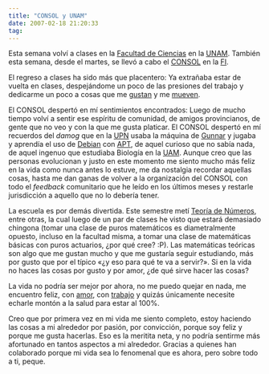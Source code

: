 ```yaml
---
title: "CONSOL y UNAM"
date: 2007-02-18 21:20:33
tag:
---
```

<p>Esta semana volví a clases en la <a href="http://www.fciencias.unam.mx" target="_blank">Facultad de Ciencias</a> en la <a href="http://www.unam.mx" target="_blank">UNAM</a>. También esta semana, desde el martes, se llevó a cabo el <a href="http://www.consol.org.mx" target="_blank">CONSOL</a> en la <a href="http://www.fi.unam.mx" target="_blank">FI</a>.</p>

<p>El regreso a clases ha sido más que placentero: Ya extrañaba estar de vuelta en clases, despejándome un poco de las presiones del trabajo y dedicarme un poco a cosas que me <a href="http://en.wikipedia.org/wiki/Mathematics" target="_blank">gustan</a> y me <a href="http://en.wikipedia.org/wiki/Perl" target="_blank">mueven</a>.</p>

<p>El CONSOL despertó en mí sentimientos encontrados: Luego de mucho tiempo volví a sentir ese espíritu de comunidad, de amigos provincianos, de gente que no veo y con la que me gusta platicar. El CONSOL despertó en mí recuerdos del <em>damog</em> que en la <a href="http://www.ajusco.upn.mx" target="_blank">UPN</a> usaba la máquina de <a href="http://www.gwolf.org" target="_blank">Gunnar</a> y jugaba y aprendía el uso de <a href="http://www.debian.org/" target="_blank">Debian</a> con <a href="http://packages.debian.org/apt" target="_blank">APT</a>, de aquel curioso que no sabía nada, de aquel ingenuo que estudiaba Biología en la <a href="http://www.xoc.uam.mx/" target="_blank">UAM</a>. Aunque creo que las personas evolucionan y justo en este momento me siento mucho más feliz en la vida como nunca antes lo estuve, me da nostalgia recordar aquellas cosas, hasta me dan ganas de volver a la organización del CONSOL con todo el <em>feedback</em> comunitario que he leído en los últimos meses y restarle jurisdicción a aquello que no lo debería tener.</p>

<p>La escuela es por demás divertida. Este semestre metí <a href="http://en.wikipedia.org/wiki/Number_theory" target="_blank">Teoría de Números</a>, entre otras, la cual luego de un par de clases he visto que estará demasiado chingona (tomar una clase de puros matemáticos es diametralmente opuesto, incluso en la facultad misma, a tomar una clase de matemáticas básicas con puros actuarios, ¿por qué cree? :P). Las matemáticas teóricas son algo que me gustan mucho y que me gustaría seguir estudiando, más por gusto que por el típico «¿y eso para qué te va a servir?». Si en la vida no haces las cosas por gusto y por amor, ¿de qué sirve hacer las cosas?</p>

<p>La vida no podría ser mejor por ahora, no me puedo quejar en nada, me encuentro feliz, con <a href="http://raquelhernandez.net/" target="_blank">amor</a>, con <a href="http://www.ulteo.com" target="_blank">tra</a><a href="http://www.nekotec.com.mx" target="_blank">bajo</a> y quizás únicamente necesite echarle montón a la salud para estar al 100%.</p>

<p>Creo que por primera vez en mi vida me siento completo, estoy haciendo las cosas a mi alrededor por pasión, por convicción, porque soy feliz y porque me gusta hacerlas. Eso es la meritita neta, y no podría sentirme más afortunado en tantos aspectos a mi alrededor. Gracias a quienes han colaborado porque mi vida sea lo fenomenal que es ahora, pero sobre todo a ti, peque.</p>
